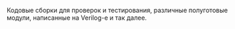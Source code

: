 Кодовые сборки для проверок и тестирования, различные полуготовые модули, написанные на Verilog-е и так далее.